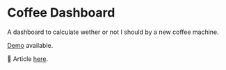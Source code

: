 # Coffee Dashboard

A dashboard to calculate wether or not I should by a new coffee machine.

[Demo](http://coffee-rentability.herokuapp.com/) available.

:page_with_curl: Article [here](https://danielcarlander.com/coffee-rentability?utm_source=github.com&utm_medium=referral).
